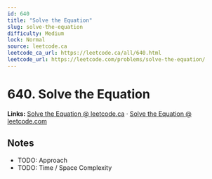 ```yaml
--- 
id: 640
title: "Solve the Equation"
slug: solve-the-equation
difficulty: Medium
lock: Normal
source: leetcode.ca
leetcode_ca_url: https://leetcode.ca/all/640.html
leetcode_url: https://leetcode.com/problems/solve-the-equation/
---
```


# 640. Solve the Equation

**Links:** [Solve the Equation @ leetcode.ca](https://leetcode.ca/all/640.html) · [Solve the Equation @ leetcode.com](https://leetcode.com/problems/solve-the-equation/)

## Notes
- TODO: Approach
- TODO: Time / Space Complexity
